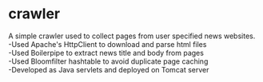 # crawler
A simple crawler used to collect pages from user specified news websites.<br>
-Used Apache's HttpClient to download and parse html files<br>
-Used Boilerpipe to extract news title and body from pages<br>
-Used Bloomfilter hashtable to avoid duplicate page caching<br>
-Developed as Java servlets and deployed on Tomcat server<br>

